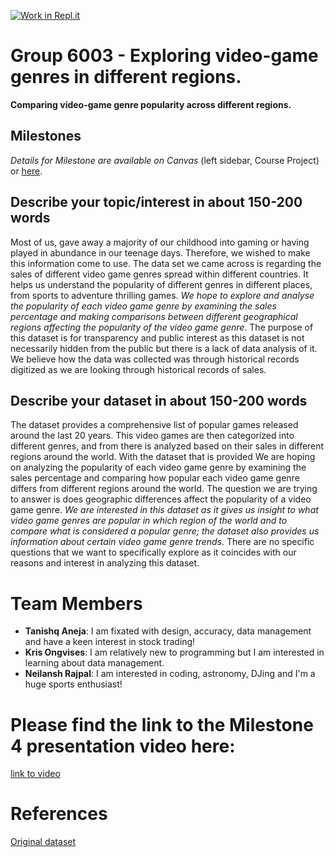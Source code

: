 [![Work in Repl.it](https://classroom.github.com/assets/work-in-replit-14baed9a392b3a25080506f3b7b6d57f295ec2978f6f33ec97e36a161684cbe9.svg)](https://classroom.github.com/online_ide?assignment_repo_id=312721&assignment_repo_type=GroupAssignmentRepo)
# Group 6003 - Exploring video-game genres in different regions.

**Comparing video-game genre popularity across different regions.**

## Milestones

*Details for Milestone are available on Canvas* (left sidebar, Course Project) or [here](https://firas.moosvi.com/courses/data301/project/milestone01.html).

## Describe your topic/interest in about 150-200 words


Most of us, gave away a majority of our childhood into gaming or having played in abundance in our teenage days. Therefore, we wished to make this information come to use. The data set we came across is regarding the sales of different video game genres spread within different countries. It helps us understand the popularity of different genres in different places, from sports to adventure thrilling games. *We hope to explore and analyse the popularity of each video game genre by examining the sales percentage and making comparisons between different  geographical regions affecting the popularity of the video game genre*. The purpose of this dataset is for transparency and public interest as this dataset is not necessarily hidden from the public but there is a lack of data analysis of it. We believe how the data was collected was through historical records digitized as we are looking through historical records of sales. 


## Describe your dataset in about 150-200 words

The dataset provides a comprehensive list of popular games released around the last 20 years. This video games are then categorized into  different genres, and from there is analyzed based on their sales in different regions around the world. With the dataset that is provided We are hoping on analyzing the popularity of each video game genre by examining the sales percentage and comparing how popular each video game genre differs from different regions around the world. The question we are trying to answer is does geographic differences affect the popularity of a video game genre. *We are interested in this dataset as it gives us insight to what video game genres are popular in which region of the world and to compare what is considered a popular genre; the dataset also provides us information about certain video game genre trends*. There are no specific questions that we want to specifically explore as it coincides with our reasons and interest in analyzing this dataset. 

# Team Members

- **Tanishq Aneja**: I am fixated with design, accuracy, data management and have a keen interest in stock trading!
- **Kris Ongvises**: I am relatively new to programming but I am interested in learning about data management.
- **Neilansh Rajpal**: I am interested in coding, astronomy, DJing and I'm a huge sports enthusiast!

# Please find the link to the Milestone 4 presentation video here:
   [link to video](https://drive.google.com/file/d/1Irr5qqTQuV-c744nAwh3CPEjvU-JnKLJ/view?usp=sharing)

# References
[Original dataset](https://www.kaggle.com/sidtwr/videogames-sales-dataset)

